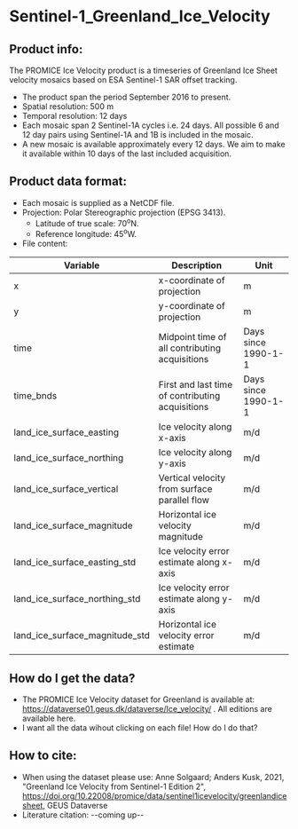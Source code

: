 # Sentinel-1_Greenland_Ice_Velocity

## Product info:
The PROMICE Ice Velocity product is a timeseries of Greenland Ice Sheet velocity mosaics based on ESA Sentinel-1 SAR offset tracking. 
+ The product span the period September 2016 to present. 
+ Spatial resolution: 500 m
+ Temporal resolution: 12 days
+ Each mosaic span 2 Sentinel-1A cycles i.e. 24 days. All possible 6 and 12 day pairs using Sentinel-1A and 1B is included in the mosaic. 
+ A new mosaic is available approximately every 12 days. We aim to make it available within 10 days of the last included acquisition.

## Product data format:
+ Each mosaic is supplied as a NetCDF file.
+ Projection: Polar Stereographic projection (EPSG 3413). 
  + Latitude of true scale: 70<sup>o</sup>N.
  + Reference longitude: 45<sup>o</sup>W.
+ File content:

| Variable                       | Description                                      |Unit                    | 
| -------------                  | -------------                                    |----                    |
| x                              | x-coordinate of projection                       | m                      | 
| y                              | y-coordinate of projection                       | m                      |
| time                           | Midpoint time of all contributing acquisitions   | Days since 1990-1-1    |
| time_bnds                      | First and last time of contributing acquisitions | Days since 1990-1-1    |
| land_ice_surface_easting       | Ice velocity along x-axis                        | m/d                    |
| land_ice_surface_northing      | Ice velocity along y-axis                        | m/d                    |
| land_ice_surface_vertical      | Vertical velocity from surface parallel flow     | m/d                    |
| land_ice_surface_magnitude     | Horizontal ice velocity magnitude                | m/d                    |
| land_ice_surface_easting_std   | Ice velocity error estimate along x-axis         | m/d                    |
| land_ice_surface_northing_std  | Ice velocity error estimate along y-axis         | m/d                    |
| land_ice_surface_magnitude_std | Horizontal ice velocity error estimate           | m/d                    |

## How do I get the data? 
+ The PROMICE Ice Velocity dataset for Greenland is available at: https://dataverse01.geus.dk/dataverse/Ice_velocity/ . All editions are available here.
+ I want all the data wihout clicking on each file! How do I do that? 

## How to cite:
+ When using the dataset please use: Anne Solgaard; Anders Kusk, 2021, "Greenland Ice Velocity from Sentinel-1 Edition 2", https://doi.org/10.22008/promice/data/sentinel1icevelocity/greenlandicesheet, GEUS Dataverse
+ Literature citation:  --coming up--
